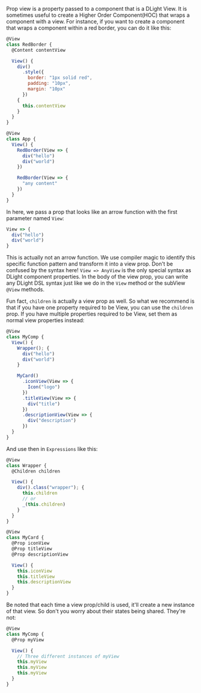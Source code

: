 Prop view is a property passed to a component that is a DLight View. It is sometimes useful to create a Higher Order Component(HOC) that wraps a component with a view. For instance, if you want to create a component that wraps a component within a red border, you can do it like this:

```js
@View
class RedBorder {
  @Content contentView

  View() {
    div()
      .style({
        border: "1px solid red",
        padding: "10px",
        margin: "10px"
      })
    {
      this.contentView
    }
  }
}

@View
class App {
  View() {
    RedBorder(View => {
      div("hello")
      div("world")
    })

    RedBorder(View => {
      "any content"
    })
  }
}
```

In here, we pass a prop that looks like an arrow function with the first parameter named `View`:
```js
View => {
  div("hello")
  div("world")
}
```

This is actually not an arrow function. We use compiler magic to identify this specific function pattern and transform it into a view prop. Don't be confused by the syntax here! `View => AnyView` is the only special syntax as DLight component properties. In the body of the view prop, you can write any DLight DSL syntax just like we do in the `View` method or the subView `@View` methods.

Fun fact, `children` is actually a view prop as well. So what we recommend is that if you have one property required to be View, you can use the `children` prop. If you have multiple properties required to be View, set them as normal view properties instead:

```js
@View
class MyComp {
  View() {
    Wrapper(); {
      div("hello")
      div("world")
    }

    MyCard()
      .iconView(View => {
        Icon("logo")
      })
      .titleView(View => {
        div("title")
      })
      .descriptionView(View => {
        div("description")
      })
  }
}
```

And use then in `Expressions` like this:

```js
@View
class Wrapper {
  @Children children

  View() {
    div().class("wrapper"); {
      this.children
      // or
      _(this.children)
    }
  }
}

@View
class MyCard {
  @Prop iconView
  @Prop titleView
  @Prop descriptionView

  View() {
    this.iconView
    this.titleView
    this.descriptionView
  }
}
```


Be noted that each time a view prop/child is used, it'll create a new instance of that view. So don't you worry about their states being shared. They're not:

```js
@View
class MyComp {
  @Prop myView

  View() {
    // Three different instances of myView
    this.myView
    this.myView
    this.myView
  }
}
```